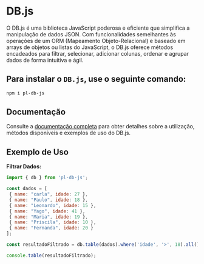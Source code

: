 # DB.js

O DB.js é uma biblioteca JavaScript poderosa e eficiente que simplifica a manipulação de dados JSON. Com funcionalidades semelhantes às operações de um ORM (Mapeamento Objeto-Relacional) e baseado em arrays de objetos ou listas do JavaScript, o DB.js oferece métodos encadeados para filtrar, selecionar, adicionar colunas, ordenar e agrupar dados de forma intuitiva e ágil.


## Para instalar o `DB.js`, use o seguinte comando:

```bash
npm i pl-db-js

```

## Documentação

Consulte a [documentação completa](https://pauloleo.gitbook.io/db.js/) para obter detalhes sobre a utilização, métodos disponíveis e exemplos de uso do DB.js.

## Exemplo de Uso
**Filtrar Dados:**

   ```javascript
   import { db } from 'pl-db-js';

   const dados = [
    { name: "carla", idade: 27 },
    { name: "Paulo", idade: 18 },
    { name: "Leonardo", idade: 15 },
    { name: "Yago", idade: 41 },
    { name: "Maria", idade: 19 },
    { name: "Priscila", idade: 10 },
    { name: "Fernanda", idade: 20 }
   ];

   const resultadoFiltrado = db.table(dados).where('idade', '>', 18).all();

   console.table(resultadoFiltrado);
```

